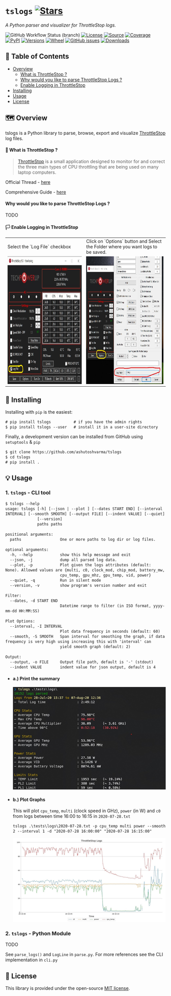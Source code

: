 # `tslogs` [![Stars](https://img.shields.io/github/stars/ashutoshvarma/tslogs.svg?style=social&maxAge=3600&label=Star)](https://github.com/ashutoshvarma/tslogs/stargazers)
*A Python parser and visualizer for ThrottleStop logs.*

![GitHub Workflow Status (branch)](https://img.shields.io/github/workflow/status/ashutoshvarma/tslogs/Python%20package/main?style=flat-square)
[![License](https://img.shields.io/badge/license-MIT-blue.svg?style=flat-square&maxAge=2678400)](https://choosealicense.com/licenses/mit/)
[![Source](https://img.shields.io/badge/source-GitHub-303030.svg?maxAge=2678400&style=flat-square)](https://github.com/ashutoshvarma/tslogs/)
[![Coverage](https://img.shields.io/codecov/c/gh/ashutoshvarma/tslogs?style=flat-square&maxAge=3600)](https://codecov.io/gh/ashutoshvarma/tslogs/)
[![PyPI](https://img.shields.io/pypi/v/tslogs.svg?style=flat-square&maxAge=10)](https://pypi.python.org/pypi/tslogs)
[![Versions](https://img.shields.io/pypi/pyversions/tslogs.svg?style=flat-square&maxAge=10)](https://pypi.org/project/tslogs/#files)
[![Wheel](https://img.shields.io/pypi/wheel/pronto?style=flat-square&maxAge=10)](https://pypi.org/project/pronto/#files)
[![GitHub issues](https://img.shields.io/github/issues/ashutoshvarma/tslogs.svg?style=flat-square&maxAge=600)](https://github.com/ashutoshvarma/tslogs/issues)
[![Downloads](https://img.shields.io/badge/dynamic/json?style=flat-square&color=303f9f&maxAge=86400&label=downloads&query=%24.total_downloads&url=https%3A%2F%2Fapi.pepy.tech%2Fapi%2Fprojects%2Ftslogs)](https://pepy.tech/project/tslogs)

## 🚩 Table of Contents

- [Overview](#%EF%B8%8F-overview)
  - [What is ThrottleStop ?](#-what-is-throttlestop-)
  - [Why would you like to parse ThrottleStop Logs ?](#why-would-you-like-to-parse-throttlestop-logs-)
  - [Enable Logging in ThrottleStop](#%EF%B8%8F-enable-logging-in-throttlestop)
- [Installing](#-installing)
- [Usage](#-usage)
- [License](#-license)



## 🗺️ Overview

tslogs is a Python library to parse, browse, export and visualize
[ThrottleStop](https://www.techpowerup.com/download/techpowerup-throttlestop/) log files.

#### 📖 What is ThrottleStop ?
> [ThrottleStop](https://www.techpowerup.com/download/techpowerup-throttlestop/)
is a small application designed to monitor for 
and correct the three main types of CPU throttling that are 
being used on many laptop computers.

Official Thread - [here](http://forum.notebookreview.com/threads/the-throttlestop-guide.531329/)

Comprehensive Guide - [here](https://www.ultrabookreview.com/31385-the-throttlestop-guide/)

#### Why would you like to parse ThrottleStop Logs ?
TODO

#### 🏳️ Enable Logging in ThrottleStop
<table>
  <tr>
    <td>Select the `Log File` checkbox</td>
     <td>Click on `Options` button and Select the Folder where you want logs to be saved.</td>
  </tr>
  <tr>
    <td valign="top">
      <img src="https://github.com/ashutoshvarma/tslogs/blob/main/docs/_static/throttlestop-log-enable.jpg?raw=true" width="500" height="400">
    </td>
    <td valign="top">
      <img src="https://github.com/ashutoshvarma/tslogs/blob/main/docs/_static/throttlestop-log-folder.jpg?raw=true" width="500" height="400">
    </td>
  </tr>
 </table>
 
## 🔧 Installing

Installing with `pip` is the easiest:
```console
# pip install tslogs          # if you have the admin rights
$ pip install tslogs --user   # install it in a user-site directory
```

Finally, a development version can be installed from GitHub
using `setuptools` & `pip`
```console
$ git clone https://github.com/ashutoshvarma/tslogs
$ cd tslogs
# pip install .
```

## 💡 Usage 
### 1. `tslogs` - CLI tool
```console
$ tslogs --help
usage: tslogs [-h] [--json | --plot ] [--dates START END] [--interval INTERVAL] [--smooth SMOOTH] [--output FILE] [--indent VALUE] [--quiet]
              [--version]
              paths paths

positional arguments:
  paths                 One or more paths to log dir or log files.

optional arguments:
  -h, --help            show this help message and exit
  --json, -j            dump all parsed log data.
  --plot, -p            Plot given the logs attributes (default: None). Allowed values are {multi, c0, clock_mod, chip_mod, battery_mw,       
                        cpu_temp, gpu_mhz, gpu_temp, vid, power}
  --quiet, -q           Run in silent mode
  --version, -v         show program's version number and exit

Filter:
  --dates, -d START END
                        Datetime range to filter (in ISO format, yyyy-mm-dd HH:MM:SS)

Plot Options:
  --interval, -I INTERVAL
                        Plot data frequency in seconds (default: 60)
  --smooth, -S SMOOTH   Span interval for smoothing the graph, if data frequency is very high using increasing this with 'interval' can       
                        yield smooth graph (default: 2)

Output:
  --output, -o FILE     Output file path, default is '-' (stdout)
  --indent VALUE        indent value for json output, default is 4
```
- #### a.) Print the summary
  ![tslogs-summary](docs/_static/summary.jpg)

- #### b.) Plot Graphs
  This will plot `cpu_temp`, `multi` (clock speed in GHz),
  `power` (in W) and `c0` from logs between time 16:00 to 16:15 in `2020-07-28.txt` 
  ```console
  tslogs .\tests\logs\2020-07-28.txt -p cpu_temp multi power --smooth 2 --interval 1 -d "2020-07-28 16:00:00" "2020-07-28 16:15:00"
  ```
  ![tslogs-plot](docs/_static/plot.jpg)

### 2. `tslogs` - Python Module
TODO

See `parse_logs()` and `LogLine` in `parse.py`. For more references
see the CLI implementation in `cli.py`



## 📜 License

This library is provided under the open-source
[MIT license](https://choosealicense.com/licenses/mit/).
